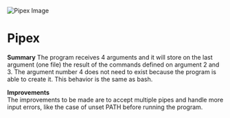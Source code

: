 ![Pipex Image](https://www.42porto.com/wp-content/uploads/2024/08/42-Porto-Horizontal.png)

# Pipex

**Summary**
The program receives 4 arguments and it will store on the last argument (one file) the result of the commands defined on argument 2 and 3. The argument number 4 does not need to exist because the program is able to create it. This behavior is the same as bash.

**Improvements**  
The improvements to be made are to accept multiple pipes and handle more input errors, like the case of unset PATH before running the program.